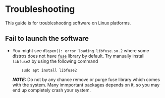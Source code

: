# Troubleshooting

This guide is for troubleshooting software on Linux platforms.

## Fail to launch the software


* You might see `dlopen(): error loading libfuse.so.2` where some distros does not have [`fuse`](https://packages.debian.org/bookworm/libfuse2) library by default. Try manually install `libfuse2` by using the following command

    ```
        sudo apt install libfuse2
    ```

    **_NOTE:_** Do not by any chance remove or purge fuse library which comes with the system. Many immportant packages depends on it, so you may end up completely crash your system.
